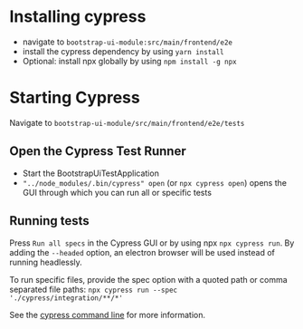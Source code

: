 # Installing cypress

- navigate to `bootstrap-ui-module:src/main/frontend/e2e`
- install the cypress dependency by using `yarn install`
- Optional: install npx globally by using `npm install -g npx`

# Starting Cypress

Navigate to `bootstrap-ui-module/src/main/frontend/e2e/tests`

## Open the Cypress Test Runner

- Start the BootstrapUiTestApplication
- `"../node_modules/.bin/cypress" open` (or `npx cypress open`) opens the GUI through which you can run all or specific tests

## Running tests

Press `Run all specs` in the Cypress GUI or by using npx `npx cypress run`.
By adding the `--headed` option, an electron browser will be used instead of running headlessly.

To run specific files, provide the spec option with a quoted path or comma separated file paths: `npx cypress run --spec './cypress/integration/**/*'`

See the [cypress command line](https://docs.cypress.io/guides/guides/command-line.html#Installation) for more information.
